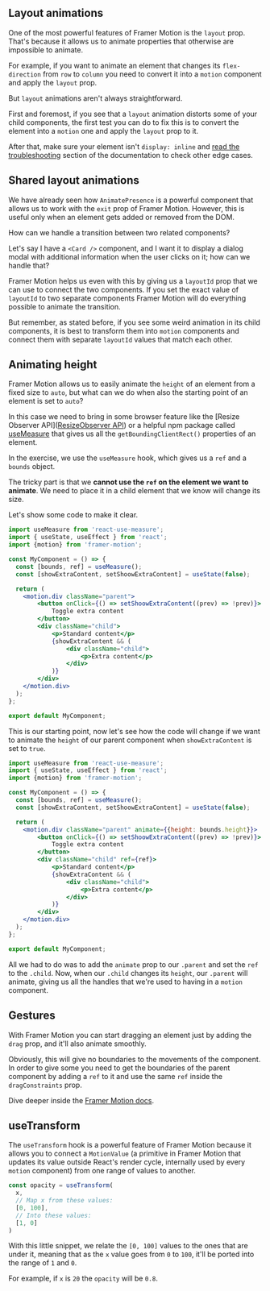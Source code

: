 ## Layout animations
One of the most powerful features of Framer Motion is the `layout` prop. That's because it allows us to animate properties that otherwise are impossible to animate.

For example, if you want to animate an element that changes its `flex-direction` from `row` to `column` you need to convert it into a `motion` component and apply the `layout` prop.

But `layout` animations aren't always straightforward. 

First and foremost, if you see that a `layout` animation distorts some of your child components, the first test you can do to fix this is to convert the element into a `motion` one and apply the `layout` prop to it.

After that, make sure your element isn't `display: inline` and [read the troubleshooting](https://www.framer.com/motion/layout-animations/#troubleshooting) section of the documentation to check other edge cases.

## Shared layout animations
We have already seen how `AnimatePresence` is a powerful component that allows us to work with the `exit` prop of Framer Motion. However, this is useful only when an element gets added or removed from the DOM.

How can we handle a transition between two related components?

Let's say I have a `<Card />` component, and I want it to display a dialog modal with additional information when the user clicks on it; how can we handle that?

Framer Motion helps us even with this by giving us a `layoutId` prop that we can use to connect the two components. If you set the exact value of `layoutId` to two separate components Framer Motion will do everything possible to animate the transition.

But remember, as stated before, if you see some weird animation in its child components, it is best to transform them into `motion` components and connect them with separate `layoutId` values that match each other. 

## Animating height
Framer Motion allows us to easily animate the `height` of an element from a fixed size to `auto`, but what can we do when also the starting point of an element is set to `auto`?

In this case we need to bring in some browser feature like the [Resize Observer API]([ResizeObserver API](https://developer.mozilla.org/en-US/docs/Web/API/ResizeObserver)) or a helpful npm package called [useMeasure](https://github.com/pmndrs/react-use-measure) that gives us all the `getBoundingClientRect()` properties of an element.

In the exercise, we use the `useMeasure` hook, which gives us a `ref` and a `bounds` object.

The tricky part is that we **cannot use the `ref` on the element we want to animate**. We need to place it in a child element that we know will change its size. 

Let's show some code to make it clear.

```jsx
import useMeasure from 'react-use-measure';
import { useState, useEffect } from 'react';
import {motion} from 'framer-motion';

const MyComponent = () => {
  const [bounds, ref] = useMeasure();
  const [showExtraContent, setShoowExtraContent] = useState(false);

  return (
    <motion.div className="parent">
        <button onClick={() => setShoowExtraContent((prev) => !prev)}>
            Toggle extra content
        </button>
        <div className="child">
            <p>Standard content</p>
            {showExtraContent && (
                <div className="child">
                    <p>Extra content</p>
                </div>
            )}
        </div>
    </motion.div>
  );
};

export default MyComponent;
```
This is our starting point, now let's see how the code will change if we want to animate the `height` of our parent component when `showExtraContent` is set to `true`.
```jsx
import useMeasure from 'react-use-measure';
import { useState, useEffect } from 'react';
import {motion} from 'framer-motion';

const MyComponent = () => {
  const [bounds, ref] = useMeasure();
  const [showExtraContent, setShoowExtraContent] = useState(false);

  return (
    <motion.div className="parent" animate={{height: bounds.height}}>
        <button onClick={() => setShoowExtraContent((prev) => !prev)}>
            Toggle extra content
        </button>
        <div className="child" ref={ref}>
            <p>Standard content</p>
            {showExtraContent && (
                <div className="child">
                    <p>Extra content</p>
                </div>
            )}
        </div>
    </motion.div>
  );
};

export default MyComponent;
```
All we had to do was to add the `animate` prop to our `.parent` and set the `ref` to the `.child`. Now, when our `.child` changes its `height`, our `.parent` will animate, giving us all the handles that we're used to having in a `motion` component.

## Gestures
With Framer Motion you can start dragging an element just by adding the `drag` prop, and it'll also animate smoothly.

Obviously, this will give no boundaries to the movements of the component. In order to give some you need to get the boundaries of the parent component by adding a `ref` to it and use the same `ref` inside the `dragConstraints` prop.

Dive deeper inside the [Framer Motion docs](https://www.framer.com/motion/gestures/).

## useTransform
The `useTransform` hook is a powerful feature of Framer Motion because it allows you to connect a `MotionValue` (a primitive in Framer Motion that updates its value outside React's render cycle, internally used by every `motion` component) from one range of values to another.
```jsx
const opacity = useTransform(
  x,
  // Map x from these values:
  [0, 100],
  // Into these values:
  [1, 0]
)
```
With this little snippet, we relate the `[0, 100]` values to the ones that are under it, meaning that as the `x` value goes from `0` to `100`, it'll be ported into the range of `1` and `0`.

For example, if `x` is `20` the `opacity` will be `0.8`.